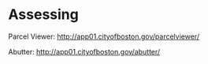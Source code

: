 # Assessing

Parcel Viewer: http://app01.cityofboston.gov/parcelviewer/

Abutter: http://app01.cityofboston.gov/abutter/
